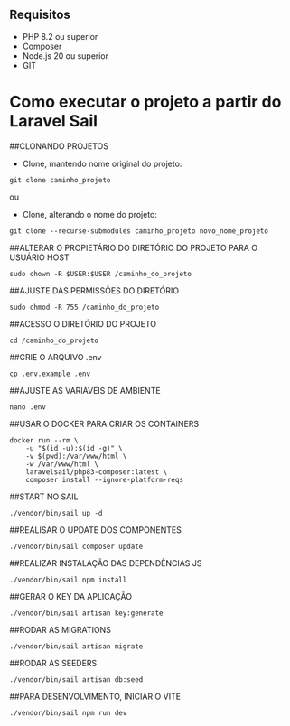 ## Requisitos

* PHP 8.2 ou superior
* Composer
* Node.js 20 ou superior
* GIT

# Como executar o projeto a partir do Laravel Sail

##CLONANDO PROJETOS

* Clone, mantendo nome original do projeto:
```
git clone caminho_projeto
```
ou

* Clone, alterando o nome do projeto:
```
git clone --recurse-submodules caminho_projeto novo_nome_projeto
```
##ALTERAR O PROPIETÁRIO DO DIRETÓRIO DO PROJETO PARA O USUÁRIO HOST
```
sudo chown -R $USER:$USER /caminho_do_projeto
```

##AJUSTE DAS PERMISSÕES DO DIRETÓRIO
```
sudo chmod -R 755 /caminho_do_projeto
```

##ACESSO O DIRETÓRIO DO PROJETO
```
cd /caminho_do_projeto
```

##CRIE O ARQUIVO .env
```
cp .env.example .env
```

##AJUSTE AS VARIÁVEIS DE AMBIENTE
```
nano .env
```

##USAR O DOCKER PARA CRIAR OS CONTAINERS
```
docker run --rm \
    -u "$(id -u):$(id -g)" \
    -v $(pwd):/var/www/html \
    -w /var/www/html \
    laravelsail/php83-composer:latest \
    composer install --ignore-platform-reqs
```

##START NO SAIL
```
./vendor/bin/sail up -d
```

##REALISAR O UPDATE DOS COMPONENTES
```
./vendor/bin/sail composer update
```

##REALIZAR INSTALAÇÃO DAS DEPENDÊNCIAS JS
```
./vendor/bin/sail npm install
```

##GERAR O KEY DA APLICAÇÃO
```
./vendor/bin/sail artisan key:generate
```

##RODAR AS MIGRATIONS
```
./vendor/bin/sail artisan migrate
```

##RODAR AS SEEDERS
```
./vendor/bin/sail artisan db:seed
```

##PARA DESENVOLVIMENTO, INICIAR O VITE
```
./vendor/bin/sail npm run dev
```
